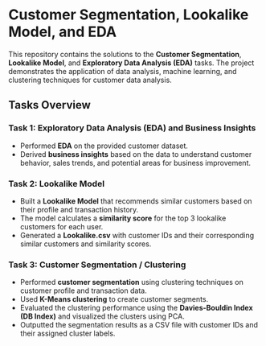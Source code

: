 # Customer Segmentation, Lookalike Model, and EDA

This repository contains the solutions to the **Customer Segmentation**, **Lookalike Model**, and **Exploratory Data Analysis (EDA)** tasks. The project demonstrates the application of data analysis, machine learning, and clustering techniques for customer data analysis.

## Tasks Overview

### Task 1: **Exploratory Data Analysis (EDA) and Business Insights**
- Performed **EDA** on the provided customer dataset.
- Derived **business insights** based on the data to understand customer behavior, sales trends, and potential areas for business improvement.

### Task 2: **Lookalike Model**
- Built a **Lookalike Model** that recommends similar customers based on their profile and transaction history.
- The model calculates a **similarity score** for the top 3 lookalike customers for each user.
- Generated a **Lookalike.csv** with customer IDs and their corresponding similar customers and similarity scores.

### Task 3: **Customer Segmentation / Clustering**
- Performed **customer segmentation** using clustering techniques on customer profile and transaction data.
- Used **K-Means clustering** to create customer segments.
- Evaluated the clustering performance using the **Davies-Bouldin Index (DB Index)** and visualized the clusters using PCA.
- Outputted the segmentation results as a CSV file with customer IDs and their assigned cluster labels.



